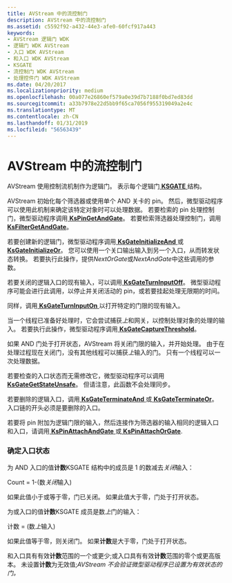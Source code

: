 ```yaml
---
title: AVStream 中的流控制门
description: AVStream 中的流控制门
ms.assetid: c5592f92-a432-44e3-afe0-60fcf917a443
keywords:
- AVStream 逻辑门 WDK
- 逻辑门 WDK AVStream
- 入口 WDK AVStream
- 和入口 WDK AVStream
- KSGATE
- 流控制门 WDK AVStream
- 处理控件门 WDK AVStream
ms.date: 04/20/2017
ms.localizationpriority: medium
ms.openlocfilehash: 00a077e26860ef579a0e39d7b7188f0bd7ed83dd
ms.sourcegitcommit: a33b7978e22d5bb9f65ca7056f955319049a2e4c
ms.translationtype: MT
ms.contentlocale: zh-CN
ms.lasthandoff: 01/31/2019
ms.locfileid: "56563439"
---
```

# <a name="flow-control-gates-in-avstream"></a>AVStream 中的流控制门





AVStream 使用控制流机制作为逻辑门。 表示每个逻辑门[ **KSGATE** ](https://msdn.microsoft.com/library/windows/hardware/ff562566)结构。

AVStream 初始化每个筛选器或使用单个 AND 关卡的 pin。 然后，微型驱动程序可以使用此机制来确定该特定对象时可以处理数据。 若要检索的 pin 处理控制门，微型驱动程序调用[ **KsPinGetAndGate**](https://msdn.microsoft.com/library/windows/hardware/ff563502)。 若要检索筛选器处理控制门，调用[ **KsFilterGetAndGate**](https://msdn.microsoft.com/library/windows/hardware/ff562542)。

若要创建新的逻辑门，微型驱动程序调用[ **KsGateInitializeAnd** ](https://msdn.microsoft.com/library/windows/hardware/ff562574)或[ **KsGateInitializeOr**](https://msdn.microsoft.com/library/windows/hardware/ff562576)。 您可以使用一个关口输出输入到另一个入口，从而转发状态转换。 若要执行此操作，提供*NextOrGate*或*NextAndGate*中这些调用的参数。

若要关闭的逻辑入口的现有输入，可以调用[ **KsGateTurnInputOff**](https://msdn.microsoft.com/library/windows/hardware/ff562589)。 微型驱动程序可能会进行此调用，以停止并关闭活动的 pin，或若要挂起处理无限期的时间。

同样，调用[ **KsGateTurnInputOn** ](https://msdn.microsoft.com/library/windows/hardware/ff562591)以打开特定的门限的现有输入。

当一个线程已准备好处理时，它会尝试捕获*上*和网关，以控制处理对象的处理的输入。 若要执行此操作，微型驱动程序调用[ **KsGateCaptureThreshold**](https://msdn.microsoft.com/library/windows/hardware/ff562571)。

如果 AND 门处于打开状态，AVStream 将关闭门限的输入，并开始处理。 由于在处理过程现在关闭门，没有其他线程可以捕获*上*输入的门。 只有一个线程可以一次处理数据。

若要检查的入口状态而无需修改它，微型驱动程序可以调用[ **KsGateGetStateUnsafe**](https://msdn.microsoft.com/library/windows/hardware/ff562572)。 但请注意，此函数不会处理同步。

若要删除的逻辑入口，调用[ **KsGateTerminateAnd** ](https://msdn.microsoft.com/library/windows/hardware/ff562586)或[ **KsGateTerminateOr**](https://msdn.microsoft.com/library/windows/hardware/ff562588)。 入口链的开头必须是要删除的入口。

若要将 pin 附加为逻辑门限的输入，然后连接作为筛选器的输入相同的逻辑入口和入口，请调用[ **KsPinAttachAndGate** ](https://msdn.microsoft.com/library/windows/hardware/ff563491)或[ **KsPinAttachOrGate**](https://msdn.microsoft.com/library/windows/hardware/ff563492).

### <a name="determining-gate-status"></a>确定入口状态

为 AND 入口的值**计数**KSGATE 结构中的成员是 1 的数减去*关闭*输入：

Count = 1-(数*关闭*输入)

如果此值小于或等于零，门已关闭。 如果此值大于零，门处于打开状态。

为或入口的值**计数**KSGATE 成员是数*上*门的输入：

计数 = (数*上*输入)

如果此值等于零，则关闭门。 如果**计数**是大于零，门处于打开状态。

和入口具有有效**计数**范围的一个或更少;或入口具有有效**计数**范围的零个或更高版本。 未设置**计数**为无效值;*AVStream 不会验证微型驱动程序已设置为有效状态的门。*

 

 




